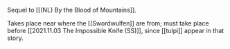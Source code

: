 Sequel to [[(NL) By the Blood of Mountains]]. 

Takes place near where the [[Swordwulfen]] are from; must take place before [[2021.11.03 The Impossible Knife (SS)]], since [[tulpi]] appear in that story. 